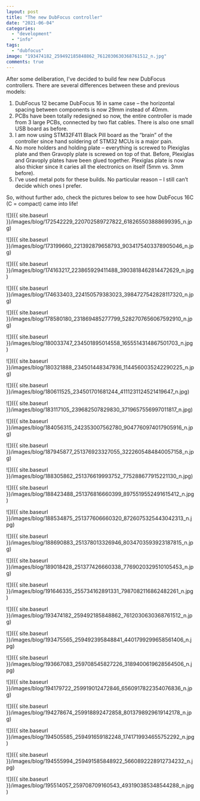```yaml
---
layout: post
title: "The new DubFocus controller"
date: "2021-06-04"
categories: 
  - "development"
  - "info"
tags: 
  - "dubfocus"
image: "193474182_259492185848862_7612030630368761512_n.jpg"
comments: true
---
```


After some deliberation, I’ve decided to build few new DubFocus controllers. There are several differences between these and previous models:

1. DubFocus 12 became DubFocus 16 in same case – the horizontal spacing between components is now 29mm instead of 40mm.
2. PCBs have been totally redesigned so now, the entire controller is made from 3 large PCBs, connected by two flat cables. There is also one small USB board as before.
3. I am now using STM32F411 Black Pill board as the “brain” of the controller since hand soldering of STM32 MCUs is a major pain.
4. No more holders and holding plate – everything is screwed to Plexiglas plate and then Gravoply plate is screwed on top of that. Before, Plexiglas and Gravoply plates have been glued together. Plexiglas plate is now also thicker since it caries all the electronics on itself (5mm vs. 3mm before).
5. I’ve used metal pots for these builds. No particular reason – I still can’t decide which ones I prefer.

So, without further ado, check the pictures below to see how DubFocus 16C (C = compact) came into life!

![]({{ site.baseurl }}/images/blog/172542229_220702589727822_618265503888699395_n.jpg)

![]({{ site.baseurl }}/images/blog/173199660_221392879658793_9034175403378905046_n.jpg)

![]({{ site.baseurl }}/images/blog/174163217_223865929411488_3903818462814472629_n.jpg)

![]({{ site.baseurl }}/images/blog/174633403_224150579383023_3984727542828117320_n.jpg)

![]({{ site.baseurl }}/images/blog/178580180_231869485277799_5282707656067592910_n.jpg)

![]({{ site.baseurl }}/images/blog/180033747_234501895014558_1655514314867501703_n.jpg)

![]({{ site.baseurl }}/images/blog/180321888_234501448347936_1144560035242290225_n.jpg)

![]({{ site.baseurl }}/images/blog/180611525_234501701681244_4111231124521419647_n.jpg)

![]({{ site.baseurl }}/images/blog/183117105_239682507829830_3719657556997011817_n.jpg)

![]({{ site.baseurl }}/images/blog/184056315_242353007562780_9047760974017905916_n.jpg)

![]({{ site.baseurl }}/images/blog/187945877_251376923327055_3222605484840057158_n.jpg)

![]({{ site.baseurl }}/images/blog/188305862_251376619993752_775288677915221130_n.jpg)

![]({{ site.baseurl }}/images/blog/188423488_251376816660399_8975519552491615412_n.jpg)

![]({{ site.baseurl }}/images/blog/188534875_251377606660320_8726075325443042313_n.jpg)

![]({{ site.baseurl }}/images/blog/188690883_251378013326946_8034703593923187815_n.jpg)

![]({{ site.baseurl }}/images/blog/189018428_251377426660338_7769020329510105453_n.jpg)

![]({{ site.baseurl }}/images/blog/191646335_255734162891331_7987082116862482261_n.jpg)

![]({{ site.baseurl }}/images/blog/193474182_259492185848862_7612030630368761512_n.jpg)

![]({{ site.baseurl }}/images/blog/193475565_259492395848841_4401799299658561406_n.jpg)

![]({{ site.baseurl }}/images/blog/193667083_259708545827226_3189400619628564506_n.jpg)

![]({{ site.baseurl }}/images/blog/194179722_259919012472846_6560917822354076836_n.jpg)

![]({{ site.baseurl }}/images/blog/194278674_259918892472858_8013798929619142178_n.jpg)

![]({{ site.baseurl }}/images/blog/194505585_259491659182248_1741719934655752292_n.jpg)

![]({{ site.baseurl }}/images/blog/194555994_259491585848922_5660892228912734232_n.jpg)

![]({{ site.baseurl }}/images/blog/195514057_259708709160543_493190385348544288_n.jpg)